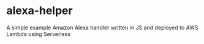 # alexa-helper

A simple example Amazon Alexa handler written in JS and deployed to AWS Lambda using Serverless
